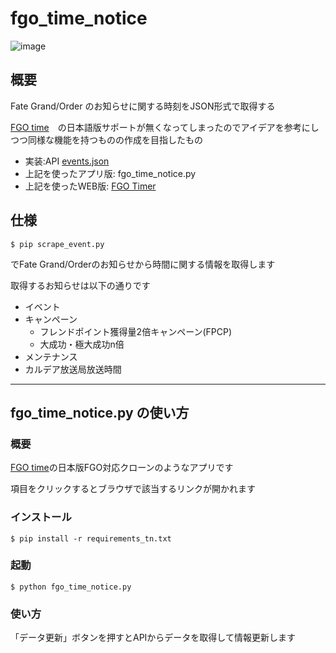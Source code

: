 # fgo_time_notice
![image](https://cdn.discordapp.com/attachments/734720750862467076/774586824449589258/unknown.png)

## 概要
Fate Grand/Order のお知らせに関する時刻をJSON形式で取得する

[FGO time](https://www.mitsunee.com/fgo/time/)　の日本語版サポートが無くなってしまったのでアイデアを参考にしつつ同様な機能を持つものの作成を目指したもの

- 実装:API [events.json](https://fgojunks.max747.org/timer/assets/events.json)
- 上記を使ったアプリ版: fgo_time_notice.py
- 上記を使ったWEB版: [FGO Timer](https://fgojunks.max747.org/timer/)

## 仕様
```
$ pip scrape_event.py
```
でFate Grand/Orderのお知らせから時間に関する情報を取得します

取得するお知らせは以下の通りです
- イベント
- キャンペーン
  - フレンドポイント獲得量2倍キャンペーン(FPCP)
  - 大成功・極大成功n倍
- メンテナンス
- カルデア放送局放送時間

----
## fgo_time_notice.py の使い方
### 概要
[FGO time](https://www.mitsunee.com/fgo/time/)の日本版FGO対応クローンのようなアプリです

項目をクリックするとブラウザで該当するリンクが開かれます

### インストール
```
$ pip install -r requirements_tn.txt
```

### 起動
```
$ python fgo_time_notice.py
```
### 使い方
「データ更新」ボタンを押すとAPIからデータを取得して情報更新します
